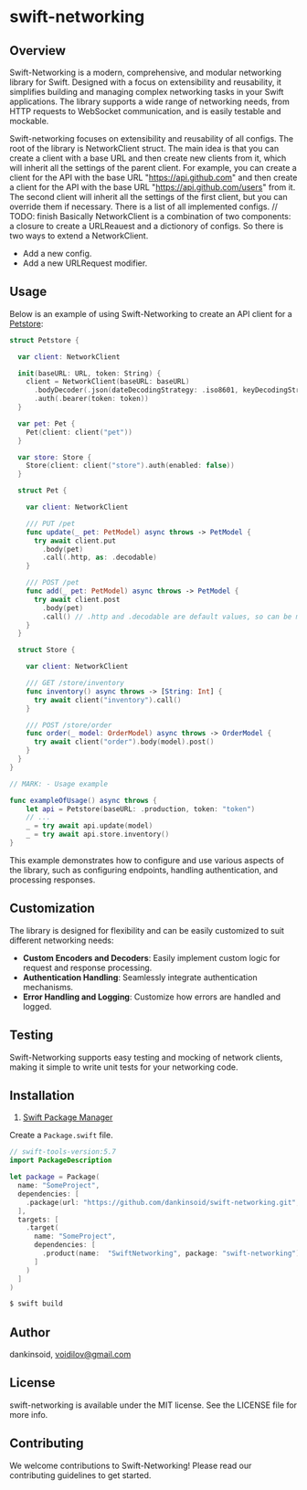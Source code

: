 # swift-networking

## Overview
Swift-Networking is a modern, comprehensive, and modular networking library for Swift. Designed with a focus on extensibility and reusability, it simplifies building and managing complex networking tasks in your Swift applications. The library supports a wide range of networking needs, from HTTP requests to WebSocket communication, and is easily testable and mockable.

Swift-networking focuses on extensibility and reusability of all configs. The root of the library is NetworkClient struct. The main idea is that you can create a client with a base URL and then create new clients from it, which will inherit all the settings of the parent client. For example, you can create a client for the API with the base URL "https://api.github.com" and then create a client for the API with the base URL "https://api.github.com/users" from it. The second client will inherit all the settings of the first client, but you can override them if necessary. 
There is a list of all implemented configs.
// TODO: finish
Basically NetworkClient is a combination of two components: a closure to create a URLReauest and a dictionory of configs. So there is two ways to extend a NetworkClient.
- Add a new config.
- Add a new URLRequest modifier.

## Usage
Below is an example of using Swift-Networking to create an API client for a [Petstore](https://petstore3.swagger.io):

```swift
struct Petstore {

  var client: NetworkClient

  init(baseURL: URL, token: String) {
    client = NetworkClient(baseURL: baseURL)
      .bodyDecoder(.json(dateDecodingStrategy: .iso8601, keyDecodingStrategy: .convertFromSnakeCase))
      .auth(.bearer(token: token))
  }

  var pet: Pet {
    Pet(client: client("pet"))
  }

  var store: Store {
    Store(client: client("store").auth(enabled: false))
  }

  struct Pet {

    var client: NetworkClient

    /// PUT /pet
    func update(_ pet: PetModel) async throws -> PetModel {
      try await client.put
        .body(pet)
        .call(.http, as: .decodable)
    }

    /// POST /pet
    func add(_ pet: PetModel) async throws -> PetModel {
      try await client.post
        .body(pet)
        .call() // .http and .decodable are default values, so can be missed.
    }
  }

  struct Store {

    var client: NetworkClient

    /// GET /store/inventory
    func inventory() async throws -> [String: Int] {
      try await client("inventory").call()
    }

    /// POST /store/order
    func order(_ model: OrderModel) async throws -> OrderModel {
      try await client("order").body(model).post()
    }
  }
}

// MARK: - Usage example

func exampleOfUsage() async throws {
    let api = Petstore(baseURL: .production, token: "token")
    // ...
    _ = try await api.update(model)
    _ = try await api.store.inventory()
}
```

This example demonstrates how to configure and use various aspects of the library, such as configuring endpoints, handling authentication, and processing responses.

## Customization
The library is designed for flexibility and can be easily customized to suit different networking needs:

- **Custom Encoders and Decoders**: Easily implement custom logic for request and response processing.
- **Authentication Handling**: Seamlessly integrate authentication mechanisms.
- **Error Handling and Logging**: Customize how errors are handled and logged.

## Testing
Swift-Networking supports easy testing and mocking of network clients, making it simple to write unit tests for your networking code.

## Installation

1. [Swift Package Manager](https://github.com/apple/swift-package-manager)

Create a `Package.swift` file.
```swift
// swift-tools-version:5.7
import PackageDescription

let package = Package(
  name: "SomeProject",
  dependencies: [
    .package(url: "https://github.com/dankinsoid/swift-networking.git", from: "0.7.0")
  ],
  targets: [
    .target(
      name: "SomeProject",
      dependencies: [
        .product(name:  "SwiftNetworking", package: "swift-networking"),
      ]
    )
  ]
)
```
```ruby
$ swift build
```

## Author

dankinsoid, voidilov@gmail.com

## License

swift-networking is available under the MIT license. See the LICENSE file for more info.

## Contributing
We welcome contributions to Swift-Networking! Please read our contributing guidelines to get started.
